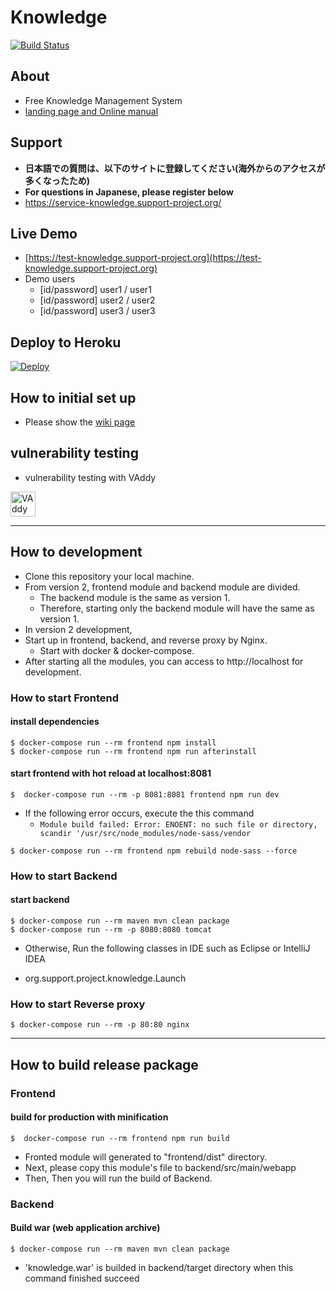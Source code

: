 # Knowledge

[![Build Status](https://travis-ci.org/support-project/knowledge.svg?branch=master)](https://travis-ci.org/support-project/knowledge)


## About
- Free Knowledge Management System
- [landing page and Online manual](https://information-knowledge.support-project.org/)

## Support
- **日本語での質問は、以下のサイトに登録してください(海外からのアクセスが多くなったため)**
- **For questions in Japanese, please register below**
- https://service-knowledge.support-project.org/

## Live Demo
- [https://test-knowledge.support-project.org](https://test-knowledge.support-project.org)
- Demo users
   - [id/password] user1 / user1
   - [id/password] user2 / user2
   - [id/password] user3 / user3

## Deploy to Heroku

[![Deploy](https://www.herokucdn.com/deploy/button.svg)](https://heroku.com/deploy?template=https://github.com/support-project/knowledge)

## How to initial set up
- Please show the [wiki page](https://github.com/support-project/knowledge/wiki)

## vulnerability testing
- vulnerability testing with VAddy
<a href="https://vaddy.net/" target="_blank">
<img alt="VAddy logo" src="https://raw.github.com/wiki/support-project/knowledge/assets/images/VAddy_logo_b.png" height="40" /></a>


-------


## How to development

- Clone this repository your local machine.
- From version 2, frontend module and backend module are divided.
   - The backend module is the same as version 1.
   - Therefore, starting only the backend module will have the same as version 1.
- In version 2 development,
- Start up in frontend, backend, and reverse proxy by Nginx.
   - Start with docker & docker-compose.
- After starting all the modules, you can access to http://localhost for development.

### How to start Frontend

#### install dependencies

```
$ docker-compose run --rm frontend npm install
$ docker-compose run --rm frontend npm run afterinstall
```

#### start frontend with hot reload at localhost:8081

```
$  docker-compose run --rm -p 8081:8081 frontend npm run dev
```

- If the following error occurs, execute the this command
   - `Module build failed: Error: ENOENT: no such file or directory, scandir '/usr/src/node_modules/node-sass/vendor`

```
$ docker-compose run --rm frontend npm rebuild node-sass --force
```

### How to start Backend

#### start backend 

```
$ docker-compose run --rm maven mvn clean package
$ docker-compose run --rm -p 8080:8080 tomcat
```

- Otherwise, Run the following classes in IDE such as Eclipse or IntelliJ IDEA

- org.support.project.knowledge.Launch

### How to start Reverse proxy

```
$ docker-compose run --rm -p 80:80 nginx 
```


-------


## How to build release package

### Frontend

#### build for production with minification

```
$  docker-compose run --rm frontend npm run build
```

- Fronted module will generated to "frontend/dist" directory.
- Next, please copy this module's file to backend/src/main/webapp
- Then, Then you will run the build of Backend.

### Backend

#### Build war (web application archive)

```
$ docker-compose run --rm maven mvn clean package
```

- 'knowledge.war' is builded in backend/target directory when this command finished succeed



